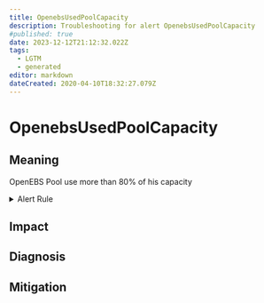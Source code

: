 ```yaml
---
title: OpenebsUsedPoolCapacity
description: Troubleshooting for alert OpenebsUsedPoolCapacity
#published: true
date: 2023-12-12T21:12:32.022Z
tags: 
  - LGTM
  - generated
editor: markdown
dateCreated: 2020-04-10T18:32:27.079Z
---
```


# OpenebsUsedPoolCapacity

## Meaning
[//]: # "Short paragraph that explains what the alert means"
OpenEBS Pool use more than 80% of his capacity

<details>
  <summary>Alert Rule</summary>

{{% rule "openebs/openebs-internal.yml" "OpenebsUsedPoolCapacity" %}}

{{% comment %}}

```yaml
alert: OpenebsUsedPoolCapacity
expr: openebs_used_pool_capacity_percent > 80
for: 2m
labels:
    severity: warning
annotations:
    summary: OpenEBS used pool capacity (instance {{ $labels.instance }})
    description: |-
        OpenEBS Pool use more than 80% of his capacity
          VALUE = {{ $value }}
          LABELS = {{ $labels }}
    runbook: https://github.com/srerun/prometheus-alerts/blob/main/content/runbooks/openebs-internal/OpenebsUsedPoolCapacity.md

```

{{% /comment %}}

</details>


## Impact
[//]: # "What could / will happen if the alert is not addressed"



## Diagnosis
[//]: # "Steps to take to identify the cause of the problem"



## Mitigation
[//]: # "The steps necessary to resolve the alert"
